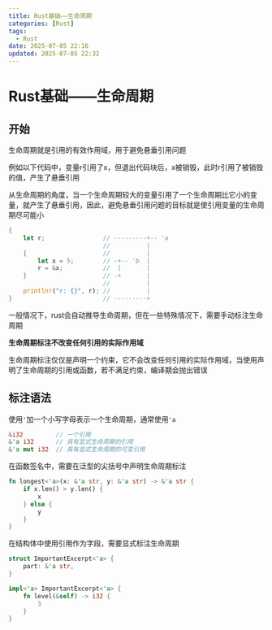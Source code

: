 ```yaml
---
title: Rust基础——生命周期
categories: [Rust]
tags:
  - Rust
date: 2025-07-05 22:16
updated: 2025-07-05 22:32
---
```

# Rust基础——生命周期
## 开始

生命周期就是引用的有效作用域，用于避免悬垂引用问题

例如以下代码中，变量r引用了x，但退出代码块后，x被销毁，此时r引用了被销毁的值，产生了悬垂引用

从生命周期的角度，当一个生命周期较大的变量引用了一个生命周期比它小的变量，就产生了悬垂引用，因此，避免悬垂引用问题的目标就是使引用变量的生命周期尽可能小

```rust
{
    let r;                // ---------+-- 'a
                          //          |
    {                     //          |
        let x = 5;        // -+-- 'b  |
        r = &x;           //  |       |
    }                     // -+       |
                          //          |
    println!("r: {}", r); //          |
}                         // ---------+
```

一般情况下，rust会自动推导生命周期，但在一些特殊情况下，需要手动标注生命周期

**生命周期标注不改变任何引用的实际作用域**

生命周期标注仅仅是声明一个约束，它不会改变任何引用的实际作用域，当使用声明了生命周期的引用或函数，若不满足约束，编译期会抛出错误

## 标注语法

使用`'`加一个小写字母表示一个生命周期，通常使用`'a`

```rust
&i32         // 一个引用
&'a i32      // 具有显式生命周期的引用
&'a mut i32  // 具有显式生命周期的可变引用
```

在函数签名中，需要在泛型的尖括号中声明生命周期标注

```rust
fn longest<'a>(x: &'a str, y: &'a str) -> &'a str {
    if x.len() > y.len() {
        x
    } else {
        y
    }
}
```

在结构体中使用引用作为字段，需要显式标注生命周期

```rust
struct ImportantExcerpt<'a> {
    part: &'a str,
}

impl<'a> ImportantExcerpt<'a> {
    fn level(&self) -> i32 {
        3
    }
}
```

